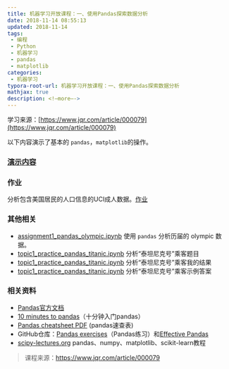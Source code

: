 ```yaml
---
title: 机器学习开放课程：一、使用Pandas探索数据分析
date: 2018-11-14 08:55:13
updated: 2018-11-14
tags:
 - 编程
 - Python
 - 机器学习
 - pandas
 - matplotlib
categories:
 - 机器学习
typora-root-url: 机器学习开放课程：一、使用Pandas探索数据分析
mathjax: true
description: <!—more—->
---
```


学习来源：[https://www.jqr.com/article/000079](https://www.jqr.com/article/000079)

以下内容演示了基本的 `pandas`，`matplotlib`的操作。

### [演示内容](http://nbviewer.jupyter.org/github/GuQiangJS/Study/blob/master/2018/11/14/%E6%9C%BA%E5%99%A8%E5%AD%A6%E4%B9%A0%E5%BC%80%E6%94%BE%E8%AF%BE%E7%A8%8B%EF%BC%9A%E4%B8%80%E3%80%81%E4%BD%BF%E7%94%A8Pandas%E6%8E%A2%E7%B4%A2%E6%95%B0%E6%8D%AE%E5%88%86%E6%9E%90/telecom_churn.ipynb)

### 作业

分析包含美国居民的人口信息的UCI成人数据。[作业](http://nbviewer.jupyter.org/github/GuQiangJS/Study/blob/master/2018/11/14/%E6%9C%BA%E5%99%A8%E5%AD%A6%E4%B9%A0%E5%BC%80%E6%94%BE%E8%AF%BE%E7%A8%8B%EF%BC%9A%E4%B8%80%E3%80%81%E4%BD%BF%E7%94%A8Pandas%E6%8E%A2%E7%B4%A2%E6%95%B0%E6%8D%AE%E5%88%86%E6%9E%90/assignment01_pandas_uci_adult.ipynb)

### 其他相关

* [assignment1_pandas_olympic.ipynb](http://nbviewer.jupyter.org/github/GuQiangJS/Study/blob/master/2018/11/14/%E6%9C%BA%E5%99%A8%E5%AD%A6%E4%B9%A0%E5%BC%80%E6%94%BE%E8%AF%BE%E7%A8%8B%EF%BC%9A%E4%B8%80%E3%80%81%E4%BD%BF%E7%94%A8Pandas%E6%8E%A2%E7%B4%A2%E6%95%B0%E6%8D%AE%E5%88%86%E6%9E%90/assignment1_pandas_olympic.ipynb) 使用 `pandas` 分析历届的 olympic 数据。
* [topic1_practice_pandas_titanic.ipynb](https://github.com/Yorko/mlcourse.ai/blob/master/jupyter_english/topic01_pandas_data_analysis/topic1_practice_pandas_titanic.ipynb) 分析“泰坦尼克号”乘客题目
* [topic1_practice_pandas_titanic.ipynb](http://nbviewer.jupyter.org/github/GuQiangJS/Study/blob/master/2018/11/14/%E6%9C%BA%E5%99%A8%E5%AD%A6%E4%B9%A0%E5%BC%80%E6%94%BE%E8%AF%BE%E7%A8%8B%EF%BC%9A%E4%B8%80%E3%80%81%E4%BD%BF%E7%94%A8Pandas%E6%8E%A2%E7%B4%A2%E6%95%B0%E6%8D%AE%E5%88%86%E6%9E%90/topic1_practice_pandas_titanic.ipynb) 分析“泰坦尼克号”乘客我的结果
* [topic1_practice_pandas_titanic.ipynb](http://nbviewer.jupyter.org/github/Yorko/mlcourse.ai/blob/master/jupyter_english/topic01_pandas_data_analysis/topic1_practice_pandas_titanic_solution.ipynb) 分析“泰坦尼克号”乘客示例答案



### 相关资料

- [Pandas官方文档](http://pandas.pydata.org/pandas-docs/stable/index.html)
- [10 minutes to pandas](http://pandas.pydata.org/pandas-docs/stable/10min.html)（十分钟入门pandas）
- [Pandas cheatsheet PDF](https://github.com/pandas-dev/pandas/blob/master/doc/cheatsheet/Pandas_Cheat_Sheet.pdf) (pandas速查表)
- GitHub仓库：[Pandas exercises](https://github.com/guipsamora/pandas_exercises/)（Pandas练习）和[Effective Pandas](https://github.com/TomAugspurger/effective-pandas)
- [scipy-lectures.org](http://www.scipy-lectures.org/index.html) pandas、numpy、matplotlib、scikit-learn教程



> 课程来源：https://www.jqr.com/article/000079
